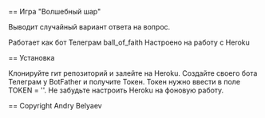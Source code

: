 ==  Игра "Волшебный шар"

Выводит случайный вариант ответа на вопрос.

Работает как бот Телеграм ball_of_faith
Настроено на работу с Heroku

==  Установка

Клонируйте гит репозиторий и залейте на Heroku. Создайте своего бота Телеграм у BotFather и получите Токен. Токен нужно ввести в поле TOKEN = ''. Не забудьте настроить Heroku на фоновую работу.

==  Copyright
Andry Belyaev
